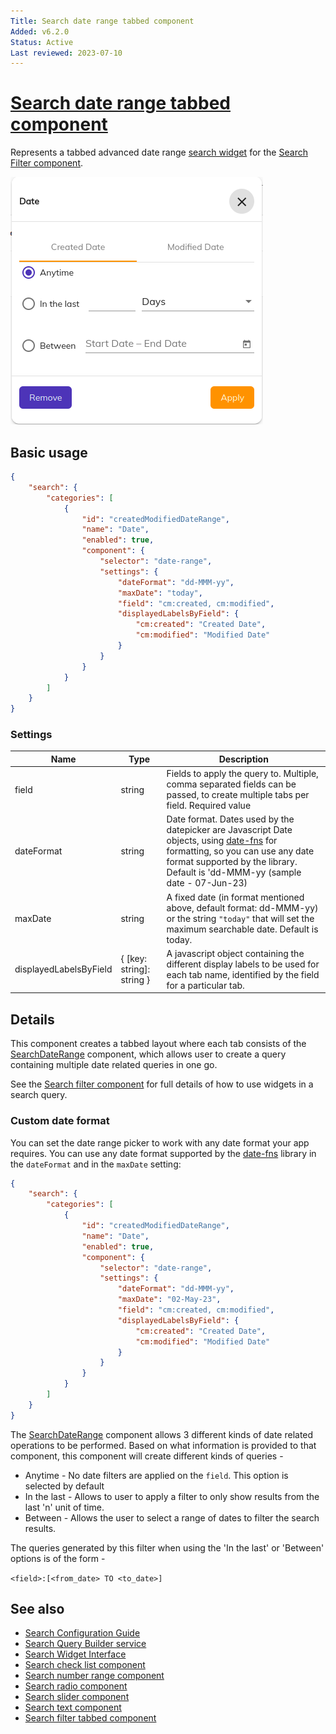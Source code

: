 ```yaml
---
Title: Search date range tabbed component
Added: v6.2.0
Status: Active
Last reviewed: 2023-07-10
---
```


# [Search date range tabbed component](../../../lib/content-services/src/lib/search/components/search-date-range-tabbed/search-date-range-tabbed.component.ts "Defined in search-date-range-tabbed.component.ts")

Represents a tabbed advanced date range [search widget](../../../lib/content-services/src/lib/search/models/search-widget.interface.ts) for
the [Search Filter component](search-filter.component.md).

![Date Range Tabbed Widget](../../docassets/images/search-date-range-tabbed.png)

## Basic usage

```json
{
    "search": {
        "categories": [
            {
                "id": "createdModifiedDateRange",
                "name": "Date",
                "enabled": true,
                "component": {
                    "selector": "date-range",
                    "settings": {
                        "dateFormat": "dd-MMM-yy",
                        "maxDate": "today",
                        "field": "cm:created, cm:modified",
                        "displayedLabelsByField": {
                            "cm:created": "Created Date",
                            "cm:modified": "Modified Date"
                        }
                    }
                }
            }
        ]
    }
}
```

### Settings

| Name                   | Type                      | Description                                                                                                                                                                                                                                                |
|------------------------|---------------------------|------------------------------------------------------------------------------------------------------------------------------------------------------------------------------------------------------------------------------------------------------------|
| field                  | string                    | Fields to apply the query to. Multiple, comma separated fields can be passed, to create multiple tabs per field. Required value                                                                                                                            |
| dateFormat             | string                    | Date format. Dates used by the datepicker are Javascript Date objects, using [date-fns](https://date-fns.org/v2.30.0/docs/format) for formatting, so you can use any date format supported by the library. Default is 'dd-MMM-yy (sample date - 07-Jun-23) |
| maxDate                | string                    | A fixed date (in format mentioned above, default format: dd-MMM-yy) or the string `"today"` that will set the maximum searchable date. Default is today.                                                                                                   |
| displayedLabelsByField | { [key: string]: string } | A javascript object containing the different display labels to be used for each tab name, identified by the field for a particular tab.                                                                                                                    |

## Details

This component creates a tabbed layout where each tab consists of the [SearchDateRange](./search-date-range-tabbed.component.md) component, which allows user to create a query containing multiple date related queries in one go. 

See the [Search filter component](search-filter.component.md) for full details of how to use widgets in a search query.

### Custom date format

You can set the date range picker to work with any date format your app requires. You can use
any date format supported by the [date-fns](https://date-fns.org/v2.30.0/docs/format) library
in the `dateFormat` and in the `maxDate` setting:

```json
{
    "search": {
        "categories": [
            {
                "id": "createdModifiedDateRange",
                "name": "Date",
                "enabled": true,
                "component": {
                    "selector": "date-range",
                    "settings": {
                        "dateFormat": "dd-MMM-yy",
                        "maxDate": "02-May-23",
                        "field": "cm:created, cm:modified",
                        "displayedLabelsByField": {
                            "cm:created": "Created Date",
                            "cm:modified": "Modified Date"
                        }
                    }
                }
            }
        ]
    }
}
```

The [SearchDateRange](./search-date-range.component.md) component allows 3 different kinds of date related operations to be performed.
Based on what information is provided to that component, this component will create different kinds of queries -

- Anytime - No date filters are applied on the `field`. This option is selected by default
- In the last - Allows to user to apply a filter to only show results from the last 'n' unit of time.
- Between - Allows the user to select a range of dates to filter the search results.

The queries generated by this filter when using the 'In the last' or 'Between' options is of the form - 

`<field>:[<from_date> TO <to_date>]`


## See also

- [Search Configuration Guide](../../user-guide/search-configuration-guide.md)
- [Search Query Builder service](../services/search-query-builder.service.md)
- [Search Widget Interface](../interfaces/search-widget.interface.md)
- [Search check list component](search-check-list.component.md)
- [Search number range component](search-number-range.component.md)
- [Search radio component](search-radio.component.md)
- [Search slider component](search-slider.component.md)
- [Search text component](search-text.component.md)
- [Search filter tabbed component](search-filter-tabbed.component.md)
